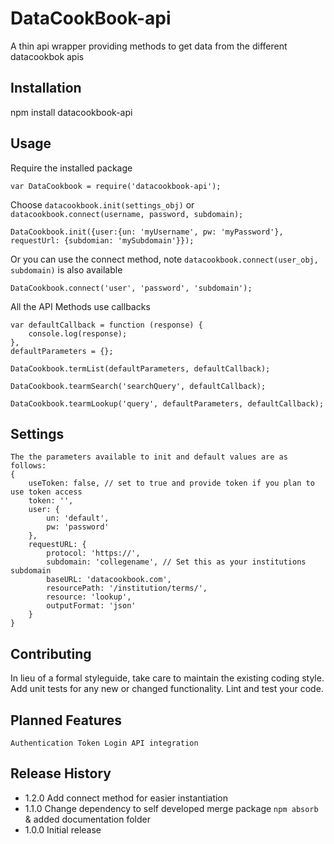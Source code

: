 DataCookBook-api
================

A thin api wrapper providing methods to get data from the different datacookbok apis

## Installation

  npm install datacookbook-api

## Usage

Require the installed package

	var DataCookbook = require('datacookbook-api');
	
Choose `datacookbook.init(settings_obj)` or `datacookbook.connect(username, password, subdomain);`
	
	DataCookbook.init({user:{un: 'myUsername', pw: 'myPassword'}, requestUrl: {subdomian: 'mySubdomain'}});
	
Or you can use the connect method, note `datacookbook.connect(user_obj, subdomain)` is also available

	DataCookbook.connect('user', 'password', 'subdomain');
  
All the API Methods use callbacks

	var defaultCallback = function (response) {
		console.log(response);
	},
	defaultParameters = {};

	DataCookbook.termList(defaultParameters, defaultCallback);
	
	DataCookbook.tearmSearch('searchQuery', defaultCallback);
	
	DataCookbook.tearmLookup('query', defaultParameters, defaultCallback);
	
## Settings

	The the parameters available to init and default values are as follows:
	{
		useToken: false, // set to true and provide token if you plan to use token access
		token: '',
		user: {
			un: 'default',
			pw: 'password'
		},
		requestURL: {
			protocol: 'https://',
			subdomain: 'collegename', // Set this as your institutions subdomain
			baseURL: 'datacookbook.com',
			resourcePath: '/institution/terms/',
			resource: 'lookup',
			outputFormat: 'json'
		}
	}

## Contributing

In lieu of a formal styleguide, take care to maintain the existing coding style.
Add unit tests for any new or changed functionality. Lint and test your code.

## Planned Features
	
	Authentication Token Login API integration

## Release History
* 1.2.0 Add connect method for easier instantiation 
* 1.1.0 Change dependency to self developed merge package `npm absorb` & added documentation folder
* 1.0.0 Initial release
